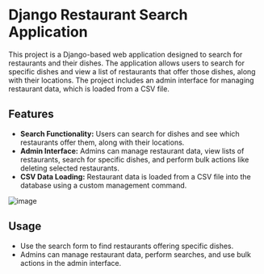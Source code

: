 # Django Restaurant Search Application

This project is a Django-based web application designed to search for restaurants and their dishes. The application allows users to search for specific dishes and view a list of restaurants that offer those dishes, along with their locations. The project includes an admin interface for managing restaurant data, which is loaded from a CSV file.

## Features

- **Search Functionality:** Users can search for dishes and see which restaurants offer them, along with their locations.
- **Admin Interface:** Admins can manage restaurant data, view lists of restaurants, search for specific dishes, and perform bulk actions like deleting selected restaurants.
- **CSV Data Loading:** Restaurant data is loaded from a CSV file into the database using a custom management command.

![image](https://github.com/aryanaryachoudhary/restaurant_search/assets/28597253/001a6d6e-24b9-4eea-ad8b-2bc1836ac1c2)


## Usage

- Use the search form to find restaurants offering specific dishes.
- Admins can manage restaurant data, perform searches, and use bulk actions in the admin interface.

